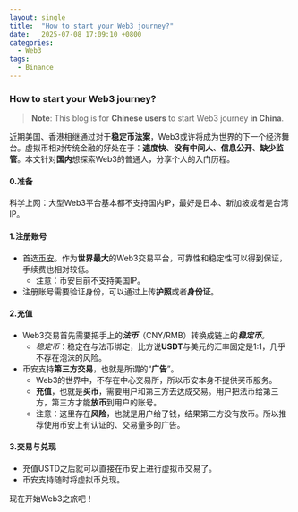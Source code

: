 ```yaml
---
layout: single
title:  "How to start your Web3 journey?"
date:   2025-07-08 17:09:10 +0800
categories:
  - Web3
tags:
  - Binance
---
```


### How to start your Web3 journey?
> **Note**: This blog is for **Chinese users** to start Web3 journey **in China**.

近期美国、香港相继通过对于**稳定币法案**，Web3或许将成为世界的下一个经济舞台。虚拟币相对传统金融的好处在于：**速度快**、**没有中间人**、**信息公开**、**缺少监管**。本文针对**国内**想探索Web3的普通人，分享个人的入门历程。

#### 0.准备
科学上网：大型Web3平台基本都不支持国内IP，最好是日本、新加坡或者是台湾IP。

#### 1.注册账号
- 首选[币安](https://www.marketwebb.org/activity/referral-entry/CPA?ref=CPA_00QH9JKY96)。作为**世界最大**的Web3交易平台，可靠性和稳定性可以得到保证，手续费也相对较低。
    - 注意：币安目前不支持美国IP。
- 注册账号需要验证身份，可以通过上传**护照**或者**身份证**。

#### 2.充值
- Web3交易首先需要把手上的***法币***（CNY/RMB）转换成链上的***稳定币***。
    - *稳定币*：稳定在与法币绑定，比方说**USDT**与美元的汇率固定是1:1，几乎不存在泡沫的风险。
- 币安支持**第三方交易**，也就是所谓的“**广告**”。
    - Web3的世界中，不存在中心交易所，所以币安本身不提供买币服务。
    - **充值**，也就是**买币**，需要用户和第三方去达成交易。用户把法币给第三方，第三方才能**放币**到用户的账号。
    - 注意：这里存在**风险**，也就是用户给了钱，结果第三方没有放币。所以推荐使用币安上有认证的、交易量多的广告。

#### 3.交易与兑现
- 充值USTD之后就可以直接在币安上进行虚拟币交易了。
- 币安支持随时将虚拟币兑现。

现在开始Web3之旅吧！